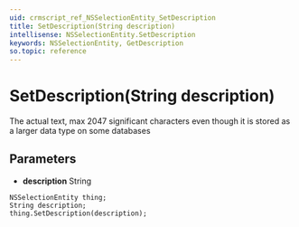 ```yaml
---
uid: crmscript_ref_NSSelectionEntity_SetDescription
title: SetDescription(String description)
intellisense: NSSelectionEntity.SetDescription
keywords: NSSelectionEntity, GetDescription
so.topic: reference
---
```


# SetDescription(String description)

The actual text, max 2047 significant characters even though it is stored as a larger data type on some databases

## Parameters

* **description** String

```crmscript
NSSelectionEntity thing;
String description;
thing.SetDescription(description);
```


